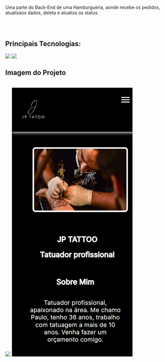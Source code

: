 <p>Uma parte do Back-End de uma Hamburgueria, aonde recebe os pedidos, atualizaos dados, deleta e atualiza os status.</p>
<br>
<br>
<h2>Principais Tecnologias:</h2>
<img margi="30 20" src="https://img.shields.io/badge/JavaScript-F7DF1E?style=for-the-badge&logo=javascript&logoColor=black" />
<img margi="30 20" src="https://img.shields.io/badge/Node.js-43853D?style=for-the-badge&logo=node.js&logoColor=white" />
<br>
<h2>Imagem do Projeto</h2>
<br>
<img margin="40 30" src="https://raw.githubusercontent.com/kreby4555/Jp-Tattoo/14d981e7e5710afd40edb67b5463ee799e587b95/Assets/Imagem%20do%20WhatsApp%20de%202023-08-09%20%C3%A0(s)%2019.36.07.jpg" />
<img margin="40 30" src="https://raw.githubusercontent.com/kreby4555/Jp-Tattoo/14d981e7e5710afd40edb67b5463ee799e587b95/Assets/mobile.png" />
